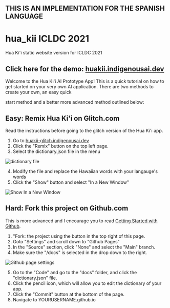 ## THIS IS AN IMPLEMENTATION FOR THE SPANISH LANGUAGE

# hua_kii ICLDC 2021
Hua Ki'i static website version for ICLDC 2021

## Click here for the demo: [huakii.indigenousai.dev](https://huakii.indigenousai.dev)

Welcome to the Hua Ki'i AI Prototype App! This is a quick tutorial on how to get started on your very own AI application. There are two methods to create your own, an easy quick 

start method and a better more advanced method outlined below:

## Easy: Remix Hua Ki'i on Glitch.com

Read the instructions before going to the glitch version of the Hua Ki'i app.

1. Go to [huakii-glitch.indigenousai.dev](https://huakii-glitch.indigenousai.dev)
2. Click the "Remix" button on the top left page. 
3. Select the dictionary.json file in the menu

![dictionary file](docs/img/dictionary_edit.PNG?raw=true)

4. Modify the file and replace the Hawaiian words with your langauge's words
5. Click the "Show" button and select "In a New Window"

![Show In a New Window](docs/img/show_project.PNG?raw=true)

## Hard: Fork this project on Github.com

This is more advanced and I encourage you to read [Getting Started with Github](https://docs.github.com/en/github/getting-started-with-github).

1. "Fork: the project using the button in the top right of this page.
2. Goto "Settings" and scroll down to "Github Pages"
3. In the "Source" section, click "None" and select the "Main" branch.
4. Make sure the "/docs" is selected in the drop down to the right.

![Github page settings](docs/img/Github_page.PNG?raw=true)

5. Go to the "Code" and go to the "docs" folder, and click the "dictionary.json" file.
6. Click the pencil icon, which will allow you to edit the dictionary of your app.
7. Click the "Commit" button at the bottom of the page.
5. Navigate to YOURUSERNAME.github.io



